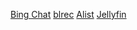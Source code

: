 [Bing Chat](https://chat.lotink.dns-dynamic.net/)
[blrec](https://www.inkmoshui.cloudns.be)
[Alist](https://alist.inkmoshui.cloudns.be)
[Jellyfin](https://jellyfin.inkmoshui.xyz)